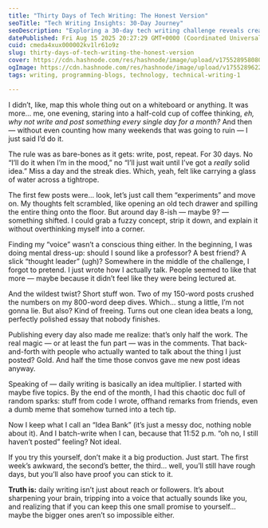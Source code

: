 ```yaml
---
title: "Thirty Days of Tech Writing: The Honest Version"
seoTitle: "Tech Writing Insights: 30-Day Journey"
seoDescription: "Exploring a 30-day tech writing challenge reveals creativity, voice discovery, and insights on consistency and engagement"
datePublished: Fri Aug 15 2025 20:27:29 GMT+0000 (Coordinated Universal Time)
cuid: cmeda4xux000002kv1lr61o9z
slug: thirty-days-of-tech-writing-the-honest-version
cover: https://cdn.hashnode.com/res/hashnode/image/upload/v1755289580806/d5117496-7721-4ecb-92fa-a1b788762d00.webp
ogImage: https://cdn.hashnode.com/res/hashnode/image/upload/v1755289622671/8285b817-9189-4c74-b9fb-e4378a4f296a.webp
tags: writing, programming-blogs, technology, technical-writing-1

---
```


I didn’t, like, map this whole thing out on a whiteboard or anything. It was more… me, one evening, staring into a half-cold cup of coffee thinking, *eh, why not write and post something every single day for a month?* And then — without even counting how many weekends that was going to ruin — I just said I’d do it.

The rule was as bare-bones as it gets: write, post, repeat. For 30 days. No “I’ll do it when I’m in the mood,” no “I’ll just wait until I’ve got a *really* solid idea.” Miss a day and the streak dies. Which, yeah, felt like carrying a glass of water across a tightrope.

The first few posts were… look, let’s just call them “experiments” and move on. My thoughts felt scrambled, like opening an old tech drawer and spilling the entire thing onto the floor. But around day 8-ish — maybe 9? — something shifted. I could grab a fuzzy concept, strip it down, and explain it without overthinking myself into a corner.

Finding my “voice” wasn’t a conscious thing either. In the beginning, I was doing mental dress-up: should I sound like a professor? A best friend? A slick “thought leader” (ugh)? Somewhere in the middle of the challenge, I forgot to pretend. I just wrote how I actually talk. People seemed to like that more — maybe because it didn’t feel like they were being lectured at.

And the wildest twist? Short stuff won. Two of my 150-word posts crushed the numbers on my 800-word deep dives. Which… stung a little, I’m not gonna lie. But also? Kind of freeing. Turns out one clean idea beats a long, perfectly polished essay that nobody finishes.

Publishing every day also made me realize: that’s only half the work. The real magic — or at least the fun part — was in the comments. That back-and-forth with people who actually wanted to talk about the thing I just posted? Gold. And half the time those convos gave me new post ideas anyway.

Speaking of — daily writing is basically an idea multiplier. I started with maybe five topics. By the end of the month, I had this chaotic doc full of random sparks: stuff from code I wrote, offhand remarks from friends, even a dumb meme that somehow turned into a tech tip.

Now I keep what I call an “Idea Bank” (it’s just a messy doc, nothing noble about it). And I batch-write when I can, because that 11:52 p.m. “oh no, I still haven’t posted” feeling? Not ideal.

If you try this yourself, don’t make it a big production. Just start. The first week’s awkward, the second’s better, the third… well, you’ll still have rough days, but you’ll also have proof you can stick to it.

**Truth is:** daily writing isn’t just about reach or followers. It’s about sharpening your brain, tripping into a voice that actually sounds like you, and realizing that if you can keep this one small promise to yourself… maybe the bigger ones aren’t so impossible either.